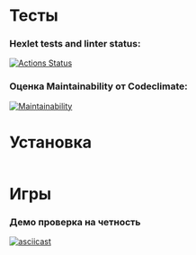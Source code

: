 # Тесты
### Hexlet tests and linter status:
[![Actions Status](https://github.com/Felarn/frontend-project-44/workflows/hexlet-check/badge.svg)](https://github.com/Felarn/frontend-project-44/actions)

### Оценка Maintainability от Codeclimate:
[![Maintainability](https://api.codeclimate.com/v1/badges/45592d5faac931a33a49/maintainability)](https://codeclimate.com/github/Felarn/frontend-project-44/maintainability)

# Установка
```

```
# Игры
### Демо проверка на четность
[![asciicast](https://asciinema.org/a/roEGGm7BILvsfV0jJTrgdpfLv.svg)](https://asciinema.org/a/roEGGm7BILvsfV0jJTrgdpfLv)